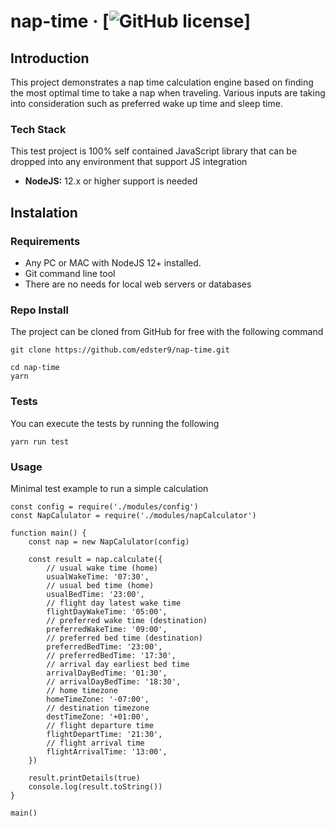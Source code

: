 # nap-time &middot; [![GitHub license](https://img.shields.io/badge/license-MIT-blue.svg)]

## Introduction
This project demonstrates a nap time calculation engine based on finding the most optimal time to take a nap when traveling. Various inputs are taking into consideration such as preferred wake up time and sleep time.

### Tech Stack
This test project is 100% self contained JavaScript library that can be dropped into any environment that support JS integration

* **NodeJS:** 12.x or higher support is needed

## Instalation

### Requirements
- Any PC or MAC with NodeJS 12+ installed.
- Git command line tool
- There are no needs for local web servers or databases

### Repo Install
The project can be cloned from GitHub for free with the following command
```
git clone https://github.com/edster9/nap-time.git

cd nap-time
yarn
```

### Tests
You can execute the tests by running the following
```
yarn run test
```

### Usage
Minimal test example to run a simple calculation

```
const config = require('./modules/config')
const NapCalulator = require('./modules/napCalculator')

function main() {
	const nap = new NapCalulator(config)

	const result = nap.calculate({
		// usual wake time (home)
		usualWakeTime: '07:30',
		// usual bed time (home)
		usualBedTime: '23:00',
		// flight day latest wake time
		flightDayWakeTime: '05:00',
		// preferred wake time (destination)
		preferredWakeTime: '09:00',
		// preferred bed time (destination)
		preferredBedTime: '23:00',
		// preferredBedTime: '17:30',
		// arrival day earliest bed time
		arrivalDayBedTime: '01:30',
		// arrivalDayBedTime: '18:30',
		// home timezone
		homeTimeZone: '-07:00',
		// destination timezone
		destTimeZone: '+01:00',
		// flight departure time
		flightDepartTime: '21:30',
		// flight arrival time
		flightArrivalTime: '13:00',
	})

	result.printDetails(true)
	console.log(result.toString())
}

main()
```
